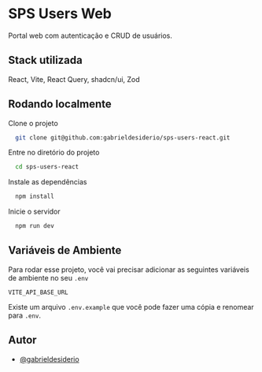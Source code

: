 
# SPS Users Web

Portal web com autenticação e CRUD de usuários.


## Stack utilizada

React, Vite, React Query, shadcn/ui, Zod


## Rodando localmente

Clone o projeto

```bash
  git clone git@github.com:gabrieldesiderio/sps-users-react.git
```

Entre no diretório do projeto

```bash
  cd sps-users-react
```

Instale as dependências

```bash
  npm install
```

Inicie o servidor

```bash
  npm run dev
```


## Variáveis de Ambiente

Para rodar esse projeto, você vai precisar adicionar as seguintes variáveis de ambiente no seu `.env`

`VITE_API_BASE_URL`

Existe um arquivo `.env.example` que você pode fazer uma cópia e renomear para `.env`.

## Autor

- [@gabrieldesiderio](https://www.github.com/gabrieldesiderio)

